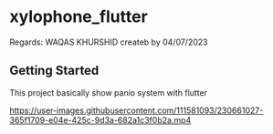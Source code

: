 # xylophone_flutter

Regards: WAQAS KHURSHID createb by 04/07/2023

## Getting Started

This project basically show panio system with flutter


https://user-images.githubusercontent.com/111581093/230661027-365f1709-e04e-425c-9d3a-682a1c3f0b2a.mp4

